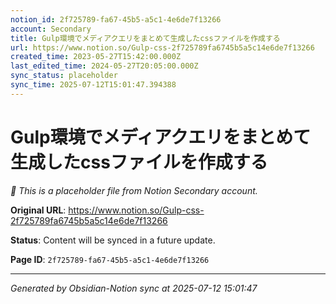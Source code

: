 ```yaml
---
notion_id: 2f725789-fa67-45b5-a5c1-4e6de7f13266
account: Secondary
title: Gulp環境でメディアクエリをまとめて生成したcssファイルを作成する
url: https://www.notion.so/Gulp-css-2f725789fa6745b5a5c14e6de7f13266
created_time: 2023-05-27T15:42:00.000Z
last_edited_time: 2024-05-27T20:05:00.000Z
sync_status: placeholder
sync_time: 2025-07-12T15:01:47.394388
---
```


# Gulp環境でメディアクエリをまとめて生成したcssファイルを作成する

*🔄 This is a placeholder file from Notion Secondary account.*

**Original URL**: https://www.notion.so/Gulp-css-2f725789fa6745b5a5c14e6de7f13266

**Status**: Content will be synced in a future update.

**Page ID**: `2f725789-fa67-45b5-a5c1-4e6de7f13266`

---

*Generated by Obsidian-Notion sync at 2025-07-12 15:01:47*
